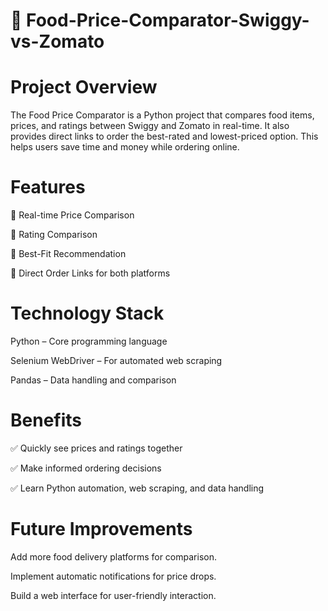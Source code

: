 # 🍔 Food-Price-Comparator-Swiggy-vs-Zomato
# Project Overview

The Food Price Comparator is a Python project that compares food items, prices, and ratings between Swiggy and Zomato in real-time. It also provides direct links to order the best-rated and lowest-priced option. This helps users save time and money while ordering online.

# Features

🔹 Real-time Price Comparison

🔹 Rating Comparison

🔹 Best-Fit Recommendation

🔹 Direct Order Links for both platforms

# Technology Stack

Python – Core programming language

Selenium WebDriver – For automated web scraping

Pandas – Data handling and comparison

# Benefits

✅ Quickly see prices and ratings together

✅ Make informed ordering decisions

✅ Learn Python automation, web scraping, and data handling

# Future Improvements

Add more food delivery platforms for comparison.

Implement automatic notifications for price drops.

Build a web interface for user-friendly interaction.



